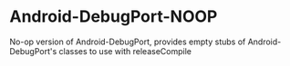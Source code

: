 # Android-DebugPort-NOOP
No-op version of Android-DebugPort, provides empty stubs of Android-DebugPort's classes to use with releaseCompile
